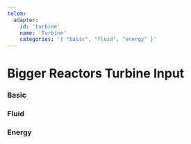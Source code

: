 ```yaml
---
telem:
  adapter:
    id: 'turbine'
    name: 'Turbine'
    categories: '{ "basic", "fluid", "energy" }'
---
```


<script setup>
  import { data as metrics } from './common/metrics.data.ts'
</script>

# Bigger Reactors Turbine Input <RepoLink path="lib/input/biggerReactors/TurbineInputAdapter.lua" />

<!--@include: ./common/preamble.md -->

### Basic

<MetricTable
  prefix="brturbine:"
  :metrics="[
    { name: 'coil_engaged', value: '0 or 1'                 },
    { name: 'flow_rate',    value: '0.0 - inf', unit: 'B/t' },
    { name: 'input',        value: '0.0 - inf', unit: 'B'   },
    { name: 'output',       value: '0.0 - inf', unit: 'B'   },
    { name: 'rpm',          value: '0.0 - inf', unit: 'RPM' },
    { name: 'efficiency',   value: '0.0 - inf'              },
    ...metrics.genericMachine.basic,
    ...metrics.generator.basic
  ]"
/>

### Fluid

<MetricTable
  prefix="brturbine:"
  :metrics="[
    { name: 'nominal_flow_rate',  value: '0.0 - inf', unit: 'B/t' },
    { name: 'max_flow_rate',      value: '0.0 - inf', unit: 'B/t' },
    { name: 'input_capacity',     value: '0.0 - inf', unit: 'B'   },
    { name: 'output_capacity',    value: '0.0 - inf', unit: 'B'   }
  ]"
/>

### Energy

<MetricTable
  prefix="brturbine:"
  :metrics="[
    ...metrics.generator.energy
  ]"
/>
